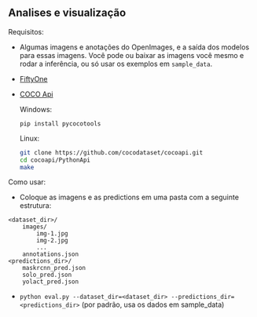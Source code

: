 
## Analises e visualização

Requisitos:
* Algumas imagens e anotações do OpenImages, e a saída dos modelos para essas
imagens. Você pode ou baixar as imagens você mesmo e rodar a inferência, ou só
usar os exemplos em `sample_data`.
* [FiftyOne](https://docs.voxel51.com/getting_started/install.html)
* [COCO Api](https://github.com/cocodataset/cocoapi.git)

    Windows:
    ```posh
    pip install pycocotools
    ```

    Linux:
    ```bash
    git clone https://github.com/cocodataset/cocoapi.git
    cd cocoapi/PythonApi
    make
    ```

Como usar:
* Coloque as imagens e as predictions em uma pasta com a seguinte estrutura:
```
<dataset_dir>/
    images/
        img-1.jpg
        img-2.jpg
        ...
    annotations.json
<predictions_dir>/
    maskrcnn_pred.json
    solo_pred.json
    yolact_pred.json
```
* `python eval.py --dataset_dir=<dataset_dir> --predictions_dir=<predictions_dir>` (por padrão, usa os dados em sample_data)